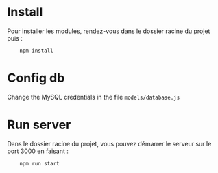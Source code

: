 # Install
Pour installer les modules, rendez-vous dans le dossier racine du projet puis :
```
    npm install
```

# Config db
Change the MySQL credentials in the file `models/database.js`

# Run server
Dans le dossier racine du projet, vous pouvez démarrer le serveur sur le port
3000 en faisant :
```
    npm run start
```
